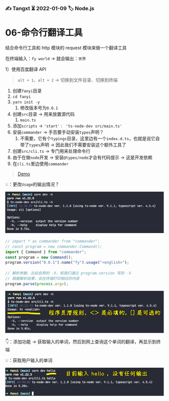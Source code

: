 ### ✍️ Tangxt ⏳ 2022-01-09 🏷️ Node.js

# 06-命令行翻译工具

结合命令行工具和 http 模块的 request 模块来做一个翻译工具

在终端输入：`fy world` -> 就会输出：`世界`

1）使用百度翻译 API

> `alt + 1`、`alt + 2` -> 切换到文件目录、切换到终端

1. 创建`fanyi`目录
2. `cd fanyi`
3. `yarn init -y`
   1. 修改版本号为`0.0.1`
4. 创建`src`目录 -> 用来放置源代码
   1. `main.ts`
5. 添加`scripts` -> `'start'： 'ts-node-dev src/main.ts'`
6. 安装`commander` -> 手否要手动安装`types`声明？
   1. 不需要，它有个`typings`目录，这里边有一个`index.d.ts`，也就是说它自带了`types`声明 -> 因此我们不需要安装这个额外工具了
7. 创建`src/cli.ts` -> 专门用来处理命令行
8. 由于在做`node`开发 -> 安装`@types/node`才会有代码提示 -> 这是开发依赖
9. 在`cli.ts`里边使用`commander`

> [Demo](https://github.com/ppambler/fe-diligence-demo/commit/3dd1627)

💡：更改`Usage`的输出情况？

![Usage](assets/img/2022-01-11-18-21-13.png)

``` js
// import * as commander from "commander";
// const program = new commander.Command();
import { Command } from "commander";
const program = new Command();
program.version("0.0.1").name("fy").usage("<english>");

// 解析参数，比如自带的 -h，和我们通过 program.version 写的 -V
// 根据解析结果，会在终端打印相应的内容
program.parse(process.argv);

```

![fy](assets/img/2022-01-11-18-23-27.png)

👇：添加功能 -> 获取输入的单词，然后到网上查询这个单词的翻译，再显示到终端

💡：获取用户输入的单词

![hello](assets/img/2022-01-11-18-30-46.png)

